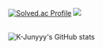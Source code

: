 
[![Solved.ac Profile](http://mazassumnida.wtf/api/v2/generate_badge?boj=ljg7234)](https://solved.ac/ljg7234/) 
<img src="https://github-readme-stats.vercel.app/api/top-langs/?username=ljg7234&layout=compact"><br><br>

![K-Junyyy's GitHub stats](https://github-readme-stats.vercel.app/api?username=ljg7234&show_icons=true&theme=dracula)


